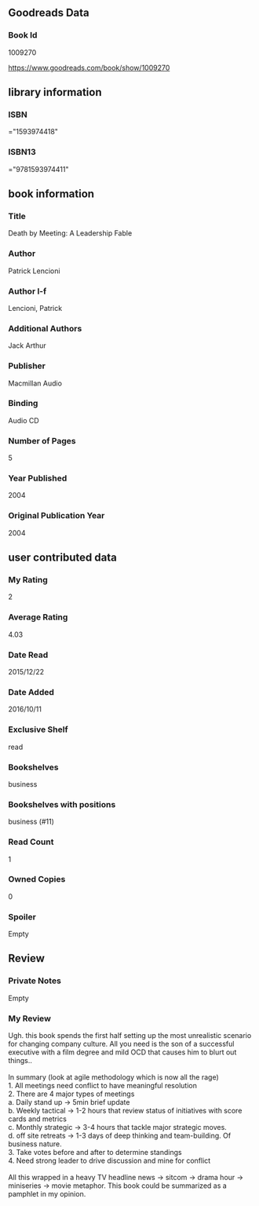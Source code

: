 <!-- This template shows how to bulk convert all columns of data into one markdown file -->
<!-- caveat: substitution key matches column headers from default export. You will get a KeyError if there's a mismatch -->

## Goodreads Data

### Book Id 

1009270

https://www.goodreads.com/book/show/1009270

## library information

### ISBN 
="1593974418"

### ISBN13 
="9781593974411"

## book information

### Title
Death by Meeting: A Leadership Fable

### Author 
Patrick Lencioni

### Author l-f 
Lencioni, Patrick

### Additional Authors
Jack Arthur

### Publisher 
Macmillan Audio

### Binding
Audio CD

### Number of Pages
5

### Year Published
2004

### Original Publication Year 
2004

## user contributed data

### My Rating
2

### Average Rating
4.03

### Date Read
2015/12/22

### Date Added
2016/10/11

### Exclusive Shelf
read

### Bookshelves
business

### Bookshelves with positions
business (#11)

### Read Count
1

### Owned Copies
0

### Spoiler 
Empty

## Review

### Private Notes
Empty

### My Review
Ugh. this book spends the first half setting up the most unrealistic scenario for changing company culture. All you need is the son of a successful executive with a film degree and mild OCD that causes him to blurt out things..<br/><br/>In summary (look at agile methodology which is now all the rage)<br/>1. All meetings need conflict to have meaningful resolution<br/>2. There are 4 major types of meetings<br/>  a. Daily stand up -> 5min brief update<br/>  b. Weekly tactical -> 1-2 hours that review status of initiatives with score cards and metrics<br/>  c. Monthly strategic -> 3-4 hours that tackle major strategic moves.<br/>  d. off site retreats -> 1-3 days of deep thinking and team-building. Of business nature.<br/>3. Take votes before and after to determine standings<br/>4. Need strong leader to drive discussion and mine for conflict<br/><br/>All this wrapped in a heavy TV headline news -> sitcom -> drama hour -> miniseries -> movie metaphor. This book could be summarized as a pamphlet in my opinion.